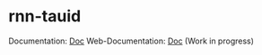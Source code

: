 # rnn-tauid

Documentation: [Doc](docs/index.md)
Web-Documentation: [Doc](https://test-rnn-tauid-docs.web.cern.ch/) (Work in progress)
